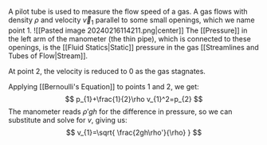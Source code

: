 A pilot tube is used to measure the flow speed of a gas. A gas flows with density $\rho$ and velocity $\vec{v}_{1}$ parallel to some small openings, which we name point 1.
![[Pasted image 20240216114211.png|center]]
The [[Pressure]] in the left arm of the manometer (the thin pipe), which is connected to these openings, is the [[Fluid Statics|Static]] pressure in the gas [[Streamlines and Tubes of Flow|Stream]].

At point 2, the velocity is reduced to 0 as the gas stagnates.

Applying [[Bernoulli's Equation]] to points 1 and 2, we get:
$$
p_{1}+\frac{1}{2}\rho v_{1}^2=p_{2}
$$
The manometer reads $\rho'gh$ for the difference in pressure, so we can substitute and solve for $v$, giving us:
$$
v_{1}=\sqrt{ \frac{2gh\rho'}{\rho} }
$$
